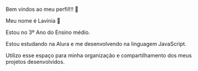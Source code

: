 Bem vindos ao  meu perfil!!! 🦋

Meu nome é Lavínia 💟

Estou no 3º Ano do Ensino médio.

Estou estudando na Alura e me desenvolvendo na linguagem JavaScript.

Utilizo esse espaço para minha organização e compartilhamento dos meus projetos desenvolvidos. 

